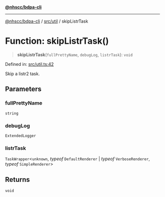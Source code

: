 [**@nhscc/bdpa-cli**](../../../README.md)

***

[@nhscc/bdpa-cli](../../../README.md) / [src/util](../README.md) / skipListrTask

# Function: skipListrTask()

> **skipListrTask**(`fullPrettyName`, `debugLog`, `listrTask`): `void`

Defined in: [src/util.ts:42](https://github.com/nhscc/bdpa-cli/blob/c8a325cdd3d6bbbd34604fbd2249eb233fe4776a/src/util.ts#L42)

Skip a listr2 task.

## Parameters

### fullPrettyName

`string`

### debugLog

`ExtendedLogger`

### listrTask

`TaskWrapper`\<`unknown`, *typeof* `DefaultRenderer` \| *typeof* `VerboseRenderer`, *typeof* `SimpleRenderer`\>

## Returns

`void`
